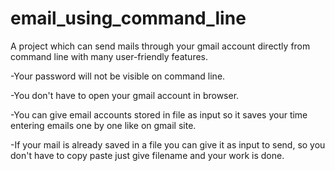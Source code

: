 # email_using_command_line
A project which can send mails through your gmail account directly from command line with many user-friendly features.

-Your password will not be visible on command line.

-You don't have to open your gmail account in browser.

-You can give email accounts stored in file as input so it saves your time entering emails one by one like on gmail site.

-If your mail is already saved in a file you can give it as input to send, so you don't have to copy paste just give filename and your work is done.
